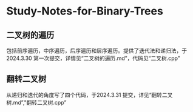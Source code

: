 # Study-Notes-for-Binary-Trees
## 二叉树的遍历
包括前序遍历，中序遍历，后序遍历和层序遍历。提供了迭代法和递归法，于2024.3.30 第一次提交，详情见“二叉树的遍历.md”，代码见“二叉树.cpp”
## 翻转二叉树
从递归和迭代的角度写了四个代码，于2024.3.31 提交，详见“翻转二叉树.md”,"翻转二叉树.cpp”
